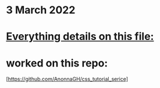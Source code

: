 # 3 March 2022
# [Everything details on this file:](https://docs.google.com/document/d/1EQhnu_tYloma4NrVD_6IUyN0c2L2WgglUnYwq1UgKkQ/edit?usp=sharing)

# worked on this repo:
[https://github.com/AnonnaGH/css_tutorial_serice]


